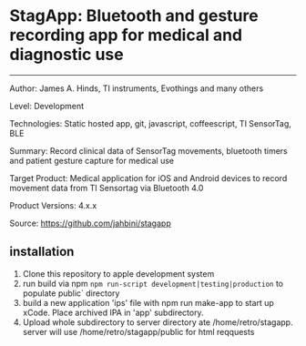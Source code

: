 # StagApp: Bluetooth and gesture recording app for medical and diagnostic use
---------
Author: James A. Hinds, TI instruments, Evothings and many others

Level: Development

Technologies: Static hosted app, git, javascript, coffeescript, TI SensorTag, BLE

Summary: Record clinical data of SensorTag movements, bluetooth timers and patient gesture capture for medical use

Target Product: Medical application for iOS and Android devices to record movement data from TI Sensortag via Bluetooth 4.0

Product Versions: 4.x.x 

Source: https://github.com/jahbini/stagapp

## installation
1. Clone this repository to apple development system
1. run build via npm `npm run-script development|testing|production` to populate public` directory
1. build a new application 'ips' file with npm run make-app to start up xCode.  Place archived IPA in 'app' subdirectory.
1. Upload whole subdirectory to server directory ate /home/retro/stagapp. server will use /home/retro/stagapp/public for html reqquests



